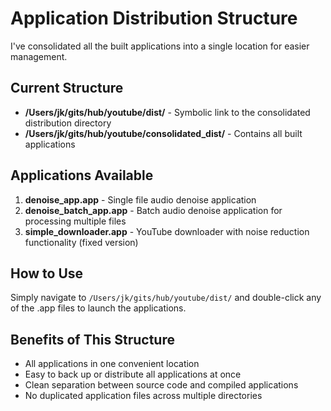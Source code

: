 # Application Distribution Structure

I've consolidated all the built applications into a single location for easier management.

## Current Structure

- **/Users/jk/gits/hub/youtube/dist/** - Symbolic link to the consolidated distribution directory
- **/Users/jk/gits/hub/youtube/consolidated_dist/** - Contains all built applications

## Applications Available

1. **denoise_app.app** - Single file audio denoise application
2. **denoise_batch_app.app** - Batch audio denoise application for processing multiple files
3. **simple_downloader.app** - YouTube downloader with noise reduction functionality (fixed version)

## How to Use

Simply navigate to `/Users/jk/gits/hub/youtube/dist/` and double-click any of the .app files to launch the applications.

## Benefits of This Structure

- All applications in one convenient location
- Easy to back up or distribute all applications at once
- Clean separation between source code and compiled applications
- No duplicated application files across multiple directories
